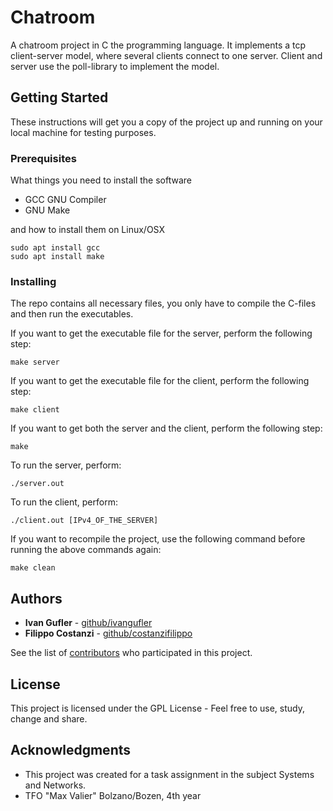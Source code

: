 # Chatroom

A chatroom project in C the programming language.
It implements a tcp client-server model, where several clients connect to one server.
Client and server use the poll-library to implement the model.

## Getting Started

These instructions will get you a copy of the project up and running on your local machine for testing purposes.

### Prerequisites

What things you need to install the software 

* GCC GNU Compiler
* GNU Make

and how to install them on Linux/OSX

```
sudo apt install gcc
sudo apt install make
```


### Installing

The repo contains all necessary files, you only have to compile the C-files and then run the executables.

If you want to get the executable file for the server, perform the following step:

```
make server
```

If you want to get the executable file for the client, perform the following step:

```
make client
```

If you want to get both the server and the client, perform the following step:

```
make
```

To run the server, perform:

```
./server.out
```

To run the client, perform:

```
./client.out [IPv4_OF_THE_SERVER]
```

If you want to recompile the project, use the following command before running the above commands again:

```
make clean
```

## Authors

* **Ivan Gufler** - [github/ivangufler](https://github.com/ivangufler)
* **Filippo Costanzi** - [github/costanzifilippo](https://github.com/costanzifilippo)

See the list of [contributors](https://github.com/ivangufler/Chatroom/contributors) who participated in this project.

## License

This project is licensed under the GPL License - Feel free to use, study, change and share.

## Acknowledgments

* This project was created for a task assignment in the subject Systems and Networks.
* TFO "Max Valier" Bolzano/Bozen, 4th year

